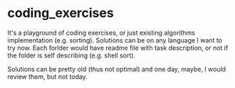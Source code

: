 # coding_exercises

It's a playground of coding exercises, or just existing algorithms 
implementation (e.g. sorting). Solutions can be on
any language I want to try now. Each forlder would have readme file
with task description, or not if the folder is self describing 
(e.g. shell sort).

Solutions can be pretty old (thus not optimal) and one day, maybe, I would
review them, but not today.
